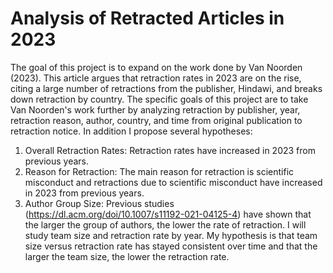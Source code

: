# Analysis of Retracted Articles in 2023
The goal of this project is to expand on the work done by Van Noorden (2023). This article argues that retraction rates in 2023 are on the rise, citing a large number of retractions from the publisher, Hindawi, and breaks down retraction by country. The specific goals of this project are to take Van Noorden's work further by analyzing retraction by publisher, year, retraction reason, author, country, and time from original publication to retraction notice. In addition I propose several hypotheses:
  1. Overall Retraction Rates: Retraction rates have increased in 2023 from previous years.
  2. Reason for Retraction: The main reason for retraction is scientific misconduct and retractions due to scientific misconduct have increased in 2023 from previous years.
  3. Author Group Size: Previous studies (https://dl.acm.org/doi/10.1007/s11192-021-04125-4) have shown that the larger the group of authors, the lower the rate of retraction. I will study team size and retraction rate by year. My hypothesis is that team size versus retraction rate has stayed consistent over time and that the larger the team size, the lower the retraction rate. 
